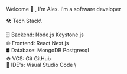 Welcome 👋 , I'm Alex.
I'm a software developer 

🛠  Tech Stack\

🗄  Backend:  Node.js Keystone.js\
🌐  Frontend:  React Next.js\
🛢  Database:  MongoDB Postgresql\
⚙️  VCS:   Git GitHub\
🔧  IDE's:  Visual Studio Code \
